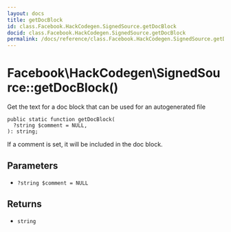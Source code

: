 ```yaml
---
layout: docs
title: getDocBlock
id: class.Facebook.HackCodegen.SignedSource.getDocBlock
docid: class.Facebook.HackCodegen.SignedSource.getDocBlock
permalink: /docs/reference/class.Facebook.HackCodegen.SignedSource.getDocBlock.md
---
```

# Facebook\\HackCodegen\\SignedSource::getDocBlock()




Get the text for a doc block that can be used for an autogenerated file




``` Hack
public static function getDocBlock(
  ?string $comment = NULL,
): string;
```




If a comment is set, it will be included in the doc block.




## Parameters




* ` ?string $comment = NULL `




## Returns




- ` string `